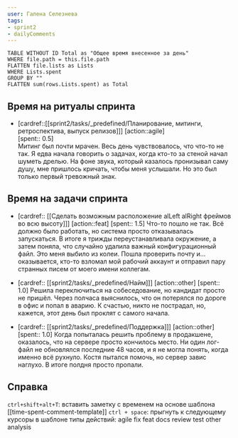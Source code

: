 ```yaml
---
user: Галена Селезнева
tags:
- sprint2
- dailyComments
---
```




```dataview 
TABLE WITHOUT ID Total as "Общее время внесенное за день"
WHERE file.path = this.file.path 
FLATTEN file.lists as Lists
WHERE Lists.spent
GROUP BY ""
FLATTEN sum(rows.Lists.spent) as Total
```
## Время на ритуалы спринта

* [cardref::[[sprint2/tasks/_predefined/Планирование, митинги, ретроспектива, выпуск релизов]]]
  [action::agile]  
  [spent:: 0.5]  
  Митинг был почти мрачен. Весь день чувствовалось, что что-то не так. Я едва начала говорить о задачах, когда кто-то за стеной начал шуметь дрелью. На фоне звука, который казалось пронизывал саму душу, мне пришлось кричать, чтобы меня услышали. Но это был только первый тревожный знак.

## Время на задачи спринта

* [cardref:: [[Сделать возможным расположение alLeft alRight фреймов во всю высоту]]]
  [action::feat]
  [spent:: 1.5]
  Что-то пошло не так. Всё должно было работать, но система просто отказывалась запускаться. В итоге я трижды переустанавливала окружение, а затем поняла, что случайно удалила важный конфигурационный файл. Это меня выбило из колеи. Пошла проверить почту и… оказывается, кто-то взломал мой рабочий аккаунт и отправил пару странных писем от моего имени коллегам.

* [cardref:: [[sprint2/tasks/_predefined/Найм]]]
  [action::other]
  [spent:: 1.0]
  Решила переключиться на собеседование, но кандидат просто не пришёл. Через полчаса выяснилось, что он потерялся по дороге в офис и попал в аварию. К счастью, никто не пострадал, но, кажется, этот день был проклят с самого начала.

* [cardref:: [[sprint2/tasks/_predefined/Поддержка]]]
  [action::other]
  [spent:: 1.0]
  Когда попыталась решить проблему в продакшене, оказалось, что на сервере просто кончилось место. Ни один лог-файл не обновлялся последние 48 часов, и я не могла понять, когда именно всё рухнуло. Костя пытался помочь, но сервер завис наглухо. В итоге полдня просто пропали.

## Справка

`ctrl+shift+alt+T`:
	вставить заметку с временем на основе шаблона [[time-spent-comment-template]] 
`ctrl + space`:
	прыгнуть к следующему курсоры в шаблоне
типы действий:
	agile
	fix
	feat
	docs
	review
	test
	other
	analysis


